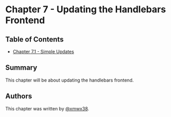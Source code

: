 # Chapter 7 - Updating the Handlebars Frontend

## Table of Contents

- [Chapter 7.1 - Simple Updates](./Chapter%207.1%20-%20Simple%20Updates)

## Summary

This chapter will be about updating the handlebars frontend.

## Authors

This chapter was written by [@xmwx38](https://github.com/xmwx38).
